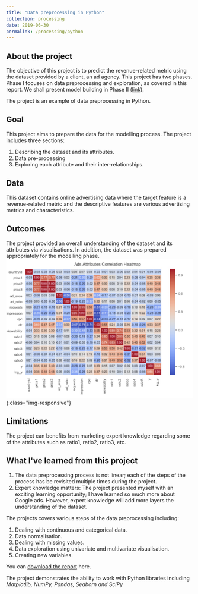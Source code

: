 ```yaml
---
title: "Data preprocessing in Python"
collection: processing
date: 2019-06-30
permalink: /processing/python
---
```

## About the project
  The objective of this project is to predict the revenue-related metric using the dataset provided by a client, an ad agency. This project has two phases. Phase I focuses on data preprocessing and exploration, as covered in this report. We shall present model building in Phase II [(link)](/machinelearning/machinelearning-google).

  The project is an example of data preprocessing in Python.

## Goal
  This project aims to prepare the data for the modelling process. The project includes three sections:
  1. Describing the dataset and its attributes.
  2. Data pre-processing
  3. Exploring each attribute and their inter-relationships.

## Data
  This dataset contains online advertising data where the target feature is a revenue-related metric and the descriptive features are various advertising metrics and characteristics.

## Outcomes
  The project provided an overall understanding of the dataset and its attributes via visualisations. In addition, the dataset was prepared appropriately for the modelling phase.
  ![Heatmap](/assets/heatmap.jpg){:class="img-responsive"}
## Limitations
  The project can benefits from  marketing expert knowledge regarding some of the attributes such as ratio1, ratio2, ratio3, etc.

## What I've learned from this project
1. The data preprocessing process is not linear; each of the steps of the process has be revisited multiple times during the project.
2. Expert knowledge matters: The project presented myself with an exciting learning opportunity; I have learned so much more about Google ads. However, expert knowledge will add more layers the understanding of the dataset.

The projects covers various steps of the data preprocessing including:

  1. Dealing with continuous and categorical data.
  2. Data normalisation.
  3. Dealing with missing values.
  4. Data exploration using univariate and multivariate visualisation.
  5. Creating new variables.

You can [download the report](https://minhphan88.github.io/assets/Preprocessing-python.pdf) here.

The project demonstrates the ability to work with Python libraries including *Matplotlib, NumPy, Pandas, Seaborn and SciPy*

